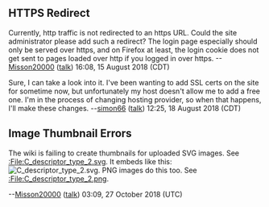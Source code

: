 ## HTTPS Redirect

Currently, http traffic is not redirected to an https URL. Could the
site administrator please add such a redirect? The login page especially
should only be served over https, and on Firefox at least, the login
cookie does not get sent to pages loaded over http if you logged in over
https. --[Misson20000](User:Misson20000 "wikilink")
([talk](User%20talk:Misson20000.md "wikilink")) 16:08, 15 August 2018
(CDT)

Sure, I can take a look into it. I've been wanting to add SSL certs on
the site for sometime now, but unfortunately my host doesn't allow me to
add a free one. I'm in the process of changing hosting provider, so when
that happens, I'll make these changes.
--[simon66](User:simon66 "wikilink")
([talk](User%20talk:simon66.md "wikilink")) 12:25, 18 August 2018 (CDT)

## Image Thumbnail Errors

The wiki is failing to create thumbnails for uploaded SVG images. See
[:File:C\_descriptor\_type\_2.svg](:File:C%20descriptor%20type%202.svg.md "wikilink").
It embeds like this:
![C\_descriptor\_type\_2.svg](C_descriptor_type_2.svg
"C_descriptor_type_2.svg"). PNG images do this too. See
[:File:C\_descriptor\_type\_2.png](:File:C%20descriptor%20type%202.png.md "wikilink").

\--[Misson20000](User:Misson20000 "wikilink")
([talk](User%20talk:Misson20000.md "wikilink")) 03:09, 27 October 2018
(UTC)
